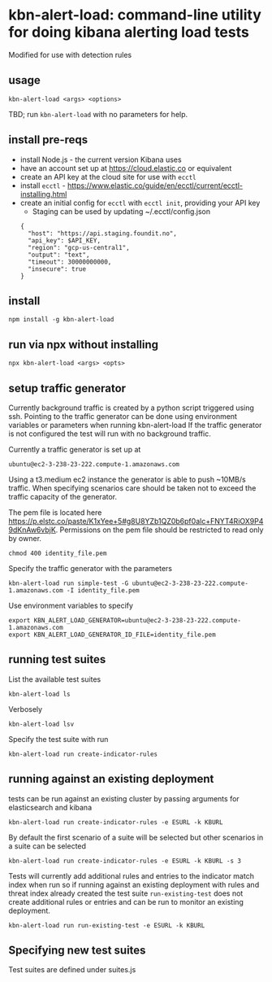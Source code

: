 kbn-alert-load: command-line utility for doing kibana alerting load tests
===============================================================================
Modified for use with detection rules

## usage

    kbn-alert-load <args> <options>

TBD; run `kbn-alert-load` with no parameters for help.


## install pre-reqs

- install Node.js - the current version Kibana uses
- have an account set up at https://cloud.elastic.co or equivalent
- create an API key at the cloud site for use with `ecctl`
- install `ecctl` - https://www.elastic.co/guide/en/ecctl/current/ecctl-installing.html
- create an initial config for `ecctl` with `ecctl init`, providing your API key 
    - Staging can be used by updating ~/.ecctl/config.json
    ```
    {
      "host": "https://api.staging.foundit.no",
      "api_key": $API_KEY,
      "region": "gcp-us-central1",
      "output": "text",
      "timeout": 30000000000,
      "insecure": true
    }
    ```


## install

    npm install -g kbn-alert-load


## run via npx without installing

    npx kbn-alert-load <args> <opts>

## setup traffic generator
Currently background traffic is created by a python script triggered using ssh.  Pointing to the traffic generator can be done using environment variables or parameters when running kbn-alert-load 
If the traffic generator is not configured the test will run with no background traffic.

Currently a traffic generator is set up at
    
    ubuntu@ec2-3-238-23-222.compute-1.amazonaws.com 

Using a t3.medium ec2 instance the generator is able to push ~10MB/s traffic.  When specifying scenarios care should be taken not to exceed the traffic capacity of the generator. 

The pem file is located here https://p.elstc.co/paste/K1xYee+5#g8U8YZb1QZ0b6pf0alc+FNYT4RiOX9P49dKnAw6vbjK.  Permissions on the pem file should be restricted to read only by owner.

    chmod 400 identity_file.pem

Specify the traffic generator with the parameters
    
    kbn-alert-load run simple-test -G ubuntu@ec2-3-238-23-222.compute-1.amazonaws.com -I identity_file.pem

Use environment variables to specify 
    
    export KBN_ALERT_LOAD_GENERATOR=ubuntu@ec2-3-238-23-222.compute-1.amazonaws.com
    export KBN_ALERT_LOAD_GENERATOR_ID_FILE=identity_file.pem
    
## running test suites
List the available test suites
    
    kbn-alert-load ls
    
Verbosely
    
    kbn-alert-load lsv
    
Specify the test suite with run

    kbn-alert-load run create-indicator-rules
    

## running against an existing deployment
tests can be run against an existing cluster by passing arguments for elasticsearch and kibana 

    kbn-alert-load run create-indicator-rules -e ESURL -k KBURL  
    
By default the first scenario of a suite will be selected but other scenarios in a suite can be selected

    kbn-alert-load run create-indicator-rules -e ESURL -k KBURL -s 3 

Tests will currently add additional rules and entries to the indicator match index when run so if running against an existing deployment with rules and threat index already created the test suite `run-existing-test` does not create additional rules or entries and can be run to monitor an existing deployment. 

    kbn-alert-load run run-existing-test -e ESURL -k KBURL  

## Specifying new test suites
Test suites are defined under suites.js

